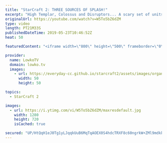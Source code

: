 ```yaml
---
title: "StarCraft 2: THREE SOURCES OF SPLASH!"
excerpt: "High Templar, Colossus and Disruptors... A scary set of units! Subscribe for more videos: http://lowko.tv/youtube More StarCraft 2: https://youtu.be/XGRElTXTFsQ  An awesome game of Terran vs Protoss of professional StarCraft 2 between Clem and ShoWTimE.  Check out Lowko merchandise: http://lowko.tv/merch"
originalUrl: https://youtube.com/watch?v=W5To5bZ6dZM
type: video
length: PT21M33S
publishedDateTime: 2019-05-23T10:46:52Z
heat: 50

featuredContent: "<iframe width=\"800\" height=\"500\" frameborder=\"0\" src=\"https://www.youtube.com/embed/W5To5bZ6dZM\" allow=\"accelerometer; autoplay; encrypted-media; gyroscope; picture-in-picture\" allowfullscreen></iframe>"

provider:
  name: LowkoTV
  domain: lowko.tv
  images:
    - url: https://everyday-cc.github.io/starcraft2/assets/images/organizations/lowko.tv-50x50.jpg
      width: 50
      height: 50

topics:
  - StarCraft 2

images:
  - url: https://i.ytimg.com/vi/W5To5bZ6dZM/maxresdefault.jpg
    width: 1280
    height: 720
    isCached: true

secured: "UP/HtQqH1eJ0Tg1yLJqqkUuB6MqTqAOEX0S4hdcTRXF8c60ngrkW+ZMl9mdkkZlsJvVaiXCORLPiLgMFTXsAfCuEGtfHXNuMk6cIo5kgtPa8ypXfz3XbVA5NAm67qDIUWFS6B6z3mWSR5bFEBbaDQYRRbf94f1gfMg5McZVPOn1V01xm8zD74C7GrxCms/lxaQI2A0on9nc+tj5PHuDNfM4vPA97HuCaLSsTgEKJFe3bfm/HU8pEs5Gpj+DwZ9iXX7eiUue3TeCY6KVX8mQ3dYa62QbQ6D0fdyCGjq1+Z+rltIdcOJ3A4WQiuGv5K6DJ5xidLY0zg828VGBYXiu9OYNZ42uVx4jxqdc1v9d8pIXa/tDGXlTTDUCq7syM2+bp+l1G9vHy6Yjzfv7KMV4TvIat5XyORVqdfpRz5CY6Rwk=;xv6eVNC0rZu7GpE5X6OrNg=="
---
```


